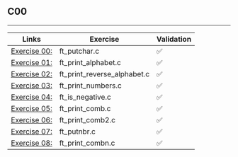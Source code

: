 ## C00 
---------------------

Links | Exercise | Validation
------|----------|------------
[Exercise 00:](ex00/) | ft_putchar.c | ✅
[Exercise 01:](ex01/) | ft_print_alphabet.c | ✅
[Exercise 02:](ex02/) | ft_print_reverse_alphabet.c | ✅
[Exercise 03:](ex03/) | ft_print_numbers.c | ✅
[Exercise 04:](ex04/) | ft_is_negative.c | ✅
[Exercise 05:](ex05/) | ft_print_comb.c | ✅
[Exercise 06:](ex06/) | ft_print_comb2.c | ✅
[Exercise 07:](ex07/) | ft_putnbr.c | ✅
[Exercise 08:](ex08/) | ft_print_combn.c | ✅